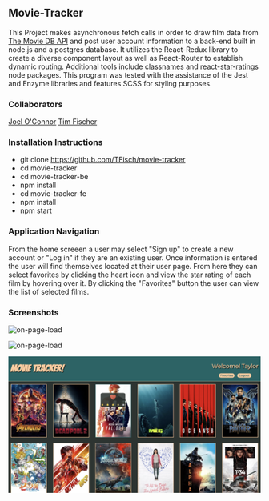 ## Movie-Tracker

This Project makes asynchronous fetch calls in order to draw film data from [The Movie DB API](https://www.themoviedb.org/documentation/api "The Movie DB API") and post user account information to a back-end built in node.js and a postgres database. It utilizes the React-Redux library to create a diverse component layout as well as React-Router to establish dynamic routing. Additional tools include [classnames](https://www.npmjs.com/package/classnames "classnames") and [react-star-ratings](https://www.npmjs.com/package/react-star-ratings "react-star-ratings") node packages. This program was tested with the assistance of the Jest and Enzyme libraries and features SCSS for styling purposes.

### Collaborators

[Joel O'Connor](https://github.com/JoOCon "Joel O'Connor")
[Tim Fischer](https://github.com/TFisch "Tim Fischer")

### Installation Instructions

* git clone https://github.com/TFisch/movie-tracker
* cd movie-tracker
* cd movie-tracker-be
* npm install
* cd movie-tracker-fe
* npm install
* npm start

### Application Navigation

From the home screeen a user may select "Sign up" to create a new account or "Log in" if they are an existing user. Once information is entered the user will find themselves located at their user page. From here they can select favorites by clicking the heart icon and view the star rating of each film by hovering over it. By clicking the "Favorites" button the user can view the list of selected films.

### Screenshots

![on-page-load](src/Images/screen-login.png)  

![on-page-load](src/Images/screen-user.png) 

![on-page-load](src/Images/screen-favorite.png)  
